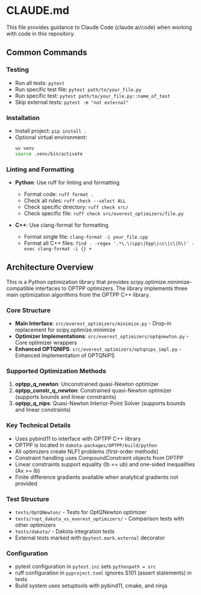 # CLAUDE.md

This file provides guidance to Claude Code (claude.ai/code) when working with code in this repository.

## Common Commands

### Testing
- Run all tests: `pytest`
- Run specific test file: `pytest path/to/your_file.py`
- Run specific test: `pytest path/to/your_file.py::name_of_test`
- Skip external tests: `pytest -m "not external"`

### Installation
- Install project: `pip install .`
- Optional virtual environment:
  ```bash
  uv venv
  source .venv/bin/activate
  ```

### Linting and Formatting
- **Python**: Use ruff for linting and formatting
  - Format code: `ruff format .`
  - Check all rules: `ruff check --select ALL`
  - Check specific directory: `ruff check src/`
  - Check specific file: `ruff check src/everest_optimizers/file.py`

- **C++**: Use clang-format for formatting
  - Format single file: `clang-format -i your_file.cpp`
  - Format all C++ files: `find . -regex '.*\.\(cpp\|hpp\|cc\|c\|h\)' -exec clang-format -i {} +`

## Architecture Overview

This is a Python optimization library that provides scipy.optimize.minimize-compatible interfaces to OPTPP optimizers. The library implements three main optimization algorithms from the OPTPP C++ library.

### Core Structure
- **Main Interface**: `src/everest_optimizers/minimize.py` - Drop-in replacement for scipy.optimize.minimize
- **Optimizer Implementations**: `src/everest_optimizers/optqnewton.py` - Core optimizer wrappers
- **Enhanced OPTQNIPS**: `src/everest_optimizers/optqnips_impl.py` - Enhanced implementation of OPTQNIPS

### Supported Optimization Methods
1. **optpp_q_newton**: Unconstrained quasi-Newton optimizer
2. **optpp_constr_q_newton**: Constrained quasi-Newton optimizer (supports bounds and linear constraints)
3. **optpp_q_nips**: Quasi-Newton Interior-Point Solver (supports bounds and linear constraints)

### Key Technical Details
- Uses pybind11 to interface with OPTPP C++ library
- OPTPP is located in `dakota-packages/OPTPP/build/python`
- All optimizers create NLF1 problems (first-order methods)
- Constraint handling uses CompoundConstraint objects from OPTPP
- Linear constraints support equality (lb == ub) and one-sided inequalities (Ax >= lb)
- Finite difference gradients available when analytical gradients not provided

### Test Structure
- `tests/OptQNewton/` - Tests for OptQNewton optimizer
- `tests/ropt_dakota_vs_everest_optimizers/` - Comparison tests with other optimizers
- `tests/dakota/` - Dakota integration tests
- External tests marked with `@pytest.mark.external` decorator

### Configuration
- pytest configuration in `pytest.ini` sets `pythonpath = src`
- ruff configuration in `pyproject.toml` ignores S101 (assert statements) in tests
- Build system uses setuptools with pybind11, cmake, and ninja